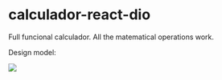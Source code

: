 # calculador-react-dio

Full funcional calculador. All the matematical operations work. 

Design model:

<img src="img.jpg">
